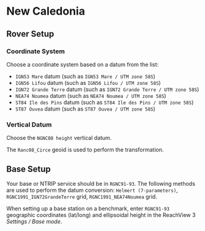 # New Caledonia

## Rover Setup

### Coordinate System

Choose a coordinate system based on  a datum from the list:

* `IGN53 Mare` datum (such as `IGN53 Mare / UTM zone 58S`)
* `IGN56 Lifou` datum (such as `IGN56 Lifou / UTM zone 58S`)
* `IGN72 Grande Terre` datum (such as `IGN72 Grande Terre / UTM zone 58S`)
* `NEA74 Noumea` datum (such as `NEA74 Noumea / UTM zone 58S`)
* `ST84 Ile des Pins` datum (such as `ST84 Ile des Pins / UTM zone 58S`)
* `ST87 Ouvea` datum (such as `ST87 Ouvea / UTM zone 58S`)

### Vertical Datum

Choose the `NGNC08 height` vertical datum.

The `Ranc08_Circe` geoid is used to perform the transformation.

## Base Setup

Your base or NTRIP service should be in `RGNC91-93`. The following methods are used to perform the datum conversion: `Helmert (7-parameters)`, `RGNC1991_IGN72GrandeTerre` grid, `RGNC1991_NEA74Noumea` grid.

When setting up a base station on a benchmark, enter `RGNC91-93` geographic coordinates (lat/long) and ellipsoidal height in the ReachView 3 *Settings / Base mode*.
